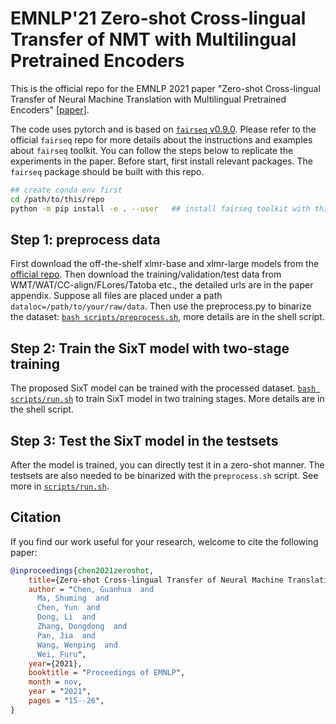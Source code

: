 # EMNLP'21 Zero-shot Cross-lingual Transfer of NMT with Multilingual Pretrained Encoders 

This is the official repo for the EMNLP 2021 paper "Zero-shot Cross-lingual Transfer of Neural Machine Translation with Multilingual Pretrained Encoders" [[paper](https://aclanthology.org/2021.emnlp-main.2/)].

The code uses pytorch and is based on [`fairseq` v0.9.0](https://github.com/pytorch/fairseq/tree/v0.9.0). Please refer to the official `fairseq` repo for more details about the instructions and examples about `fairseq` toolkit. You can follow the steps below to replicate the experiments in the paper. Before start, first install relevant packages. The `fairseq` package should be built with this repo.

```bash
## create conda env first
cd /path/to/this/repo
python -m pip install -e . --user   ## install fairseq toolkit with this repo
```

## Step 1: preprocess data

First download the off-the-shelf xlmr-base and xlmr-large models from the [official repo](https://github.com/pytorch/fairseq/blob/main/examples/xlmr/README.md#pre-trained-models). Then download the training/validation/test data from WMT/WAT/CC-align/FLores/Tatoba etc., the detailed urls are in the paper appendix. Suppose all files are placed under a path `dataloc=/path/to/your/raw/data`. Then use the preprocess.py to binarize the dataset: [`bash scripts/preprocess.sh`](scripts/preprocess.sh), more details are in the shell script. 


## Step 2: Train the SixT model with two-stage training

The proposed SixT model can be trained with the processed dataset. [`bash scripts/run.sh`](scripts/run.sh) to train SixT model in two training stages. More details are in the shell script.

## Step 3: Test the SixT model in the testsets

After the model is trained, you can directly test it in a zero-shot manner. The testsets are also needed to be binarized with the `preprocess.sh` script. See more in [`scripts/run.sh`](scripts/run.sh). 


## Citation

If you find our work useful for your research, welcome to cite the following paper:

```bibtex
@inproceedings{chen2021zeroshot,
    title={Zero-shot Cross-lingual Transfer of Neural Machine Translation with Multilingual Pretrained Encoders}, 
    author = "Chen, Guanhua  and
      Ma, Shuming  and
      Chen, Yun  and
      Dong, Li  and
      Zhang, Dongdong  and
      Pan, Jia  and
      Wang, Wenping  and
      Wei, Furu",
    year={2021},
    booktitle = "Proceedings of EMNLP",
    month = nov,
    year = "2021",
    pages = "15--26",
}

```
